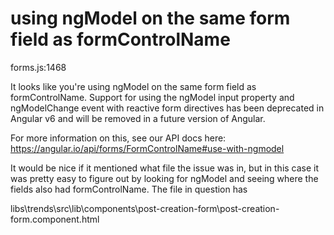 # using ngModel on the same form field as formControlName

forms.js:1468

It looks like you're using ngModel on the same form field as formControlName.
Support for using the ngModel input property and ngModelChange event with
reactive form directives has been deprecated in Angular v6 and will be removed
in a future version of Angular.

For more information on this, see our API docs here:
https://angular.io/api/forms/FormControlName#use-with-ngmodel

It would be nice if it mentioned what file the issue was in, but in this case it was pretty easy to figure out by looking for ngModel and seeing where the fields also had formControlName.  The file in question has

libs\trends\src\lib\components\post-creation-form\post-creation-form.component.html